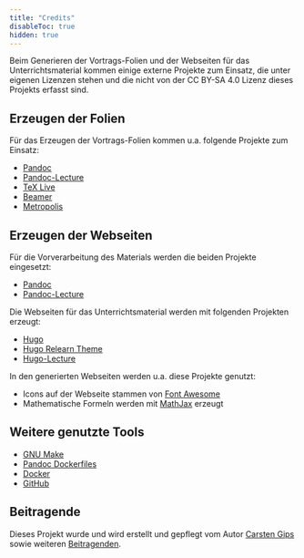 ```yaml
---
title: "Credits"
disableToc: true
hidden: true
---
```



Beim Generieren der Vortrags-Folien und der Webseiten für das Unterrichtsmaterial
kommen einige externe Projekte zum Einsatz, die unter eigenen Lizenzen stehen und
die nicht von der CC BY-SA 4.0 Lizenz dieses Projekts erfasst sind.


## Erzeugen der Folien

Für das Erzeugen der Vortrags-Folien kommen u.a. folgende Projekte zum Einsatz:

*   [Pandoc](https://github.com/jgm/pandoc)
*   [Pandoc-Lecture](https://github.com/cagix/pandoc-lecture)
*   [TeX Live](http://tug.org/texlive/)
*   [Beamer](https://github.com/josephwright/beamer)
*   [Metropolis](https://github.com/matze/mtheme)


## Erzeugen der Webseiten

Für die Vorverarbeitung des Materials werden die beiden Projekte eingesetzt:

*   [Pandoc](https://github.com/jgm/pandoc)
*   [Pandoc-Lecture](https://github.com/cagix/pandoc-lecture)

Die Webseiten für das Unterrichtsmaterial werden mit folgenden Projekten erzeugt:

*   [Hugo](https://github.com/gohugoio/hugo)
*   [Hugo Relearn Theme](https://github.com/McShelby/hugo-theme-relearn)
*   [Hugo-Lecture](https://github.com/cagix/Hugo-Lecture)

In den generierten Webseiten werden u.a. diese Projekte genutzt:

*   Icons auf der Webseite stammen von [Font Awesome](https://fontawesome.com)
*   Mathematische Formeln werden mit [MathJax](https://www.mathjax.org/) erzeugt


## Weitere genutzte Tools

*   [GNU Make](https://www.gnu.org/software/make/)
*   [Pandoc Dockerfiles](https://github.com/pandoc/dockerfiles)
*   [Docker](https://www.docker.com/)
*   [GitHub](https://github.com/)


## Beitragende

Dieses Projekt wurde und wird erstellt und gepflegt vom Autor [Carsten Gips](https://github.com/cagix)
sowie weiteren [Beitragenden](https://github.com/PM-Dungeon/PM-Lecture/graphs/contributors).
